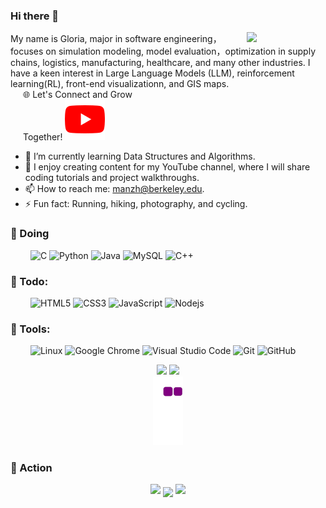### Hi there 👋

<img align="right" width="25%" auto src="https://i.imgur.com/kdKhgx6.gif">
My name is Gloria, major in software engineering，focuses on simulation modeling, model evaluation，optimization in supply chains, logistics, manufacturing, healthcare, and many other industries. I have a keen interest in Large Language Models (LLM), reinforcement learning(RL), front-end visualizationn, and GIS maps.
  <div style="flex: 1; max-width: 45%; text-align: left; margin-left: 20px;">
         <span>🌐 Let's Connect and Grow Together!</span>
            </a>
            <a href="https://www.youtube.com/@manzhang6418" target="_blank" style="text-decoration: none;">
                <img src="https://raw.githubusercontent.com/CLorant/readme-social-icons/main/large/filled/youtube.svg" alt="YouTube">
            </a>
  </div>

- 🌱 I’m currently learning Data Structures and Algorithms.
- 👯 I enjoy creating content for my YouTube channel, where I will share coding tutorials and project walkthroughs.
- 📫 How to reach me: manzh@berkeley.edu.
- ⚡ Fun fact: Running, hiking, photography, and cycling.

### 💪 Doing 

&emsp;&emsp;
![C](https://img.shields.io/badge/c-%2300599C.svg?style=flat-square&logo=c&logoColor=white)
![Python](https://img.shields.io/badge/-Python-pink?style=flat-square&logo=Python)
![Java](https://img.shields.io/badge/-java-yellow?style=flat-square&logo=java)
![MySQL](https://img.shields.io/badge/mysql-%2300f.svg?style=flat-square&logo=mysql&logoColor=white)
![C++](https://img.shields.io/badge/-C++-00599C?style=flat-square&logo=c)

### 🧠 Todo:

&emsp;&emsp;
![HTML5](https://img.shields.io/badge/-HTML5-E34F26?style=flat-square&logo=html5&logoColor=white)
![CSS3](https://img.shields.io/badge/-CSS3-1572B6?style=flat-square&logo=css3)
![JavaScript](https://img.shields.io/badge/-JavaScript-oringe?style=flat-square&logo=javascript)
![Nodejs](https://img.shields.io/badge/-Nodejs-c0ebd?style=flat-square&logo=Node.js)

### 🧰 Tools:

&emsp;&emsp;
![Linux](https://img.shields.io/badge/Linux-FCC624?style=style=flat-square&logo=linux&logoColor=black)
![Google Chrome](https://img.shields.io/badge/Chrome-4285F4?style=flat-square&logo=GoogleChrome&logoColor=white)
![Visual Studio Code](https://img.shields.io/badge/-Visual%20Studio%20Code-007ACC?style=flat-square&logo=Visual%20Studio%20Code&logoColor=fff)
![Git](https://img.shields.io/badge/-Git-FCC624?style=flat-square&logo=git)
![GitHub](https://img.shields.io/badge/-GitHub-pink?style=flat-square&logo=github)



<!-- GitHub数据统计 -->

<div align="center">
    <img   height="150px" src="https://github-readme-stats.vercel.app/api/top-langs/?username=mluckydream&layout=compact&theme=graywhite" />
    <img   height="150px" src="https://github-readme-stats.vercel.app/api?username=mluckydream" />
</div>
<div align="center"><img src="https://github.com/mluckydream/mluckydream/blob/output/github-contribution-grid-snake.gif" /></div>


### 🚀 Action 

<!-- 连续提交代码天数记录 -->

<p align="center">
  <img width="150" src="https://cdn.jsdelivr.net/gh/sun0225SUN/photos/images/202108300310676.png" />
  <img align="center" src="https://github-readme-streak-stats.herokuapp.com/?user=mluckydream&theme=dark&hide_border=true" />
  <img width="150" src="https://cdn.jsdelivr.net/gh/sun0225SUN/photos/images/202108300312623.png" />
</p>
